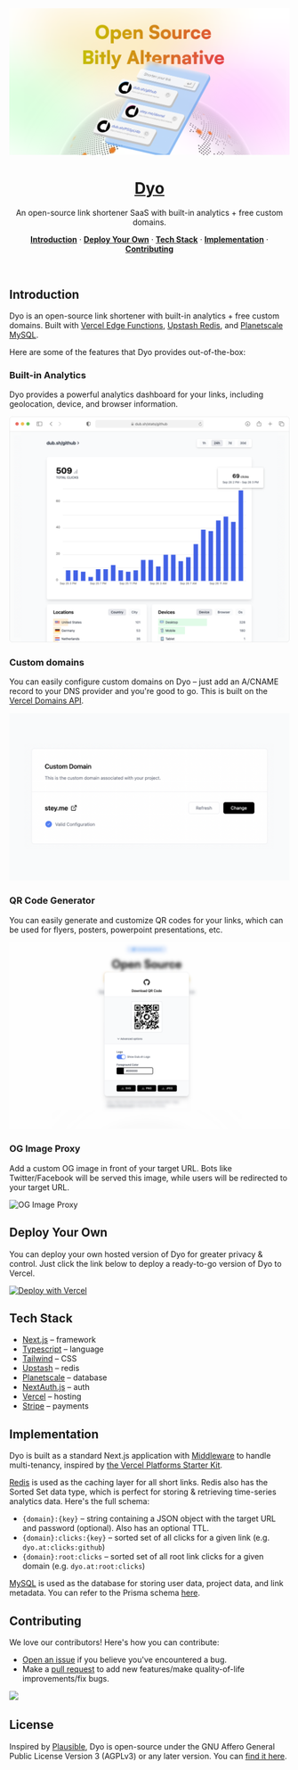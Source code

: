 <a href="https://dyo.at">
  <img alt="Dyo – an open-source link shortener SaaS with built-in analytics + free custom domains." src="/public/static/thumbnail.png">
  <h1 align="center">Dyo</h1>
</a>

<p align="center">
  An open-source link shortener SaaS with built-in analytics + free custom domains.
</p>

<p align="center">
  <a href="#introduction"><strong>Introduction</strong></a> ·
  <a href="#deploy-your-own"><strong>Deploy Your Own</strong></a> ·
  <a href="#tech-stack"><strong>Tech Stack</strong></a> ·
  <a href="#implementation"><strong>Implementation</strong></a> ·
  <a href="#contributing"><strong>Contributing</strong></a>
</p>
<br/>

## Introduction

Dyo is an open-source link shortener with built-in analytics + free custom domains. Built with [Vercel Edge Functions](http://vercel.com/edge), [Upstash Redis](https://docs.upstash.com/redis), and [Planetscale MySQL](https://planetscale.com/).

Here are some of the features that Dyo provides out-of-the-box:

### Built-in Analytics

Dyo provides a powerful analytics dashboard for your links, including geolocation, device, and browser information.

![Analytics Dashboard](/public/static/landing/analytics.png)

### Custom domains

You can easily configure custom domains on Dyo – just add an A/CNAME record to your DNS provider and you're good to go. This is built on the [Vercel Domains API](https://domains-api.vercel.app/).

![Custom Domains](/public/static/landing/domains.png)

### QR Code Generator

You can easily generate and customize QR codes for your links, which can be used for flyers, posters, powerpoint presentations, etc.

![QR Code](/public/static/landing/qr.png)

### OG Image Proxy

Add a custom OG image in front of your target URL. Bots like Twitter/Facebook will be served this image, while users will be redirected to your target URL.

![OG Image Proxy](/public/static/landing/og-image-proxy.gif)

## Deploy Your Own

You can deploy your own hosted version of Dyo for greater privacy & control. Just click the link below to deploy a ready-to-go version of Dyo to Vercel.

[![Deploy with Vercel](https://vercel.com/button)](https://dyo.at/deploy)

## Tech Stack

- [Next.js](https://nextjs.org/) – framework
- [Typescript](https://www.typescriptlang.org/) – language
- [Tailwind](https://tailwindcss.com/) – CSS
- [Upstash](https://upstash.com/) – redis
- [Planetscale](https://planetscale.com/) – database
- [NextAuth.js](https://next-auth.js.org/) – auth
- [Vercel](https://vercel.com/) – hosting
- [Stripe](https://stripe.com/) – payments

## Implementation

Dyo is built as a standard Next.js application with [Middleware](https://nextjs.org/docs/advanced-features/middleware) to handle multi-tenancy, inspired by [the Vercel Platforms Starter Kit](https://github.com/vercel/platforms).

[Redis](https://redis.io/) is used as the caching layer for all short links. Redis also has the Sorted Set data type, which is perfect for storing & retrieving time-series analytics data. Here's the full schema:

- `{domain}:{key}` – string containing a JSON object with the target URL and password (optional). Also has an optional TTL.
- `{domain}:clicks:{key}` – sorted set of all clicks for a given link (e.g. `dyo.at:clicks:github`)
- `{domain}:root:clicks` – sorted set of all root link clicks for a given domain (e.g. `dyo.at:root:clicks`)

[MySQL](https://www.mysql.com/) is used as the database for storing user data, project data, and link metadata. You can refer to the Prisma schema [here](/prisma/schema.prisma).

## Contributing

We love our contributors! Here's how you can contribute:

- [Open an issue](https://github.com/dyonc/dyo/issues) if you believe you've encountered a bug.
- Make a [pull request](https://github.com/dyonc/dyo/pull) to add new features/make quality-of-life improvements/fix bugs.

<a href="https://github.com/dyonc/dyo/graphs/contributors">
  <img src="https://contrib.rocks/image?repo=dyonc/dub" />
</a>

## License

Inspired by [Plausible](https://plausible.io/), Dyo is open-source under the GNU Affero General Public License Version 3 (AGPLv3) or any later version. You can [find it here](https://github.com/dyonc/dyo/blob/main/LICENSE.md).
